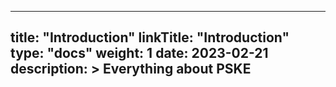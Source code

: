 
---
title: "Introduction"
linkTitle: "Introduction"
type: "docs"
weight: 1
date: 2023-02-21
description: >
  Everything about PSKE
---
